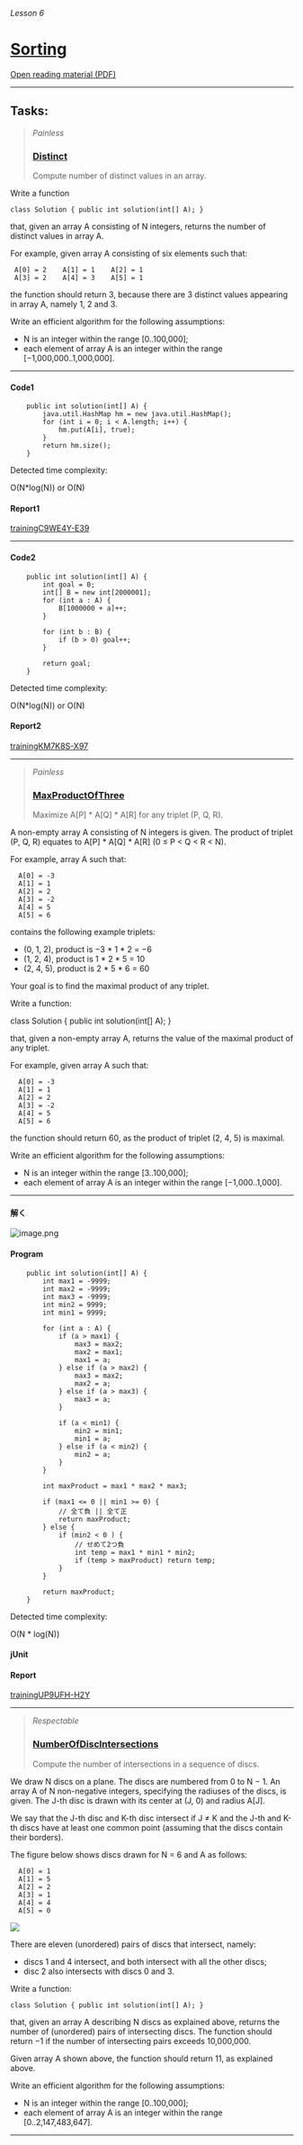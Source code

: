 _Lesson 6_
# [Sorting](https://app.codility.com/programmers/lessons/6-sorting/)
[Open reading material (PDF)](https://codility.com/media/train/4-Sorting.pdf)
***
## Tasks:

> _Painless_
> ### [Distinct](https://app.codility.com/programmers/lessons/6-sorting/distinct/)
> Compute number of distinct values in an array.

Write a function

`class Solution { public int solution(int[] A); }`

that, given an array A consisting of N integers, returns the number of distinct values in array A.

For example, given array A consisting of six elements such that:

```
 A[0] = 2    A[1] = 1    A[2] = 1
 A[3] = 2    A[4] = 3    A[5] = 1
```

the function should return 3, because there are 3 distinct values appearing in array A, namely 1, 2 and 3.

Write an efficient algorithm for the following assumptions:

* N is an integer within the range [0..100,000];
* each element of array A is an integer within the range [−1,000,000..1,000,000].

---
#### Code1

```java:
    public int solution(int[] A) {
        java.util.HashMap hm = new java.util.HashMap();
        for (int i = 0; i < A.length; i++) {
            hm.put(A[i], true);
        }
        return hm.size();
    }
```

Detected time complexity:

O(N*log(N)) or O(N)

#### Report1
[trainingC9WE4Y-E39](https://app.codility.com/demo/results/trainingC9WE4Y-E39/)

---
#### Code2

```java:
    public int solution(int[] A) {
        int goal = 0;
        int[] B = new int[2000001];
        for (int a : A) {
            B[1000000 + a]++;
        }

        for (int b : B) {
            if (b > 0) goal++;
        }

        return goal;
    }
```

Detected time complexity:

O(N*log(N)) or O(N)

#### Report2
[trainingKM7K8S-X97](https://app.codility.com/demo/results/trainingKM7K8S-X97/)

---

> _Painless_
> ### [MaxProductOfThree](https://app.codility.com/programmers/lessons/6-sorting/max_product_of_three/)
> Maximize A[P] * A[Q] * A[R] for any triplet (P, Q, R).

A non-empty array A consisting of N integers is given. The product of triplet (P, Q, R) equates to A[P] * A[Q] * A[R] (0 ≤ P < Q < R < N).

For example, array A such that:

```js:example
  A[0] = -3
  A[1] = 1
  A[2] = 2
  A[3] = -2
  A[4] = 5
  A[5] = 6
```

contains the following example triplets:

* (0, 1, 2), product is −3 * 1 * 2 = −6
* (1, 2, 4), product is 1 * 2 * 5 = 10
* (2, 4, 5), product is 2 * 5 * 6 = 60

Your goal is to find the maximal product of any triplet.

Write a function:

class Solution { public int solution(int[] A); }

that, given a non-empty array A, returns the value of the maximal product of any triplet.

For example, given array A such that:

```js:example
  A[0] = -3
  A[1] = 1
  A[2] = 2
  A[3] = -2
  A[4] = 5
  A[5] = 6
```

the function should return 60, as the product of triplet (2, 4, 5) is maximal.

Write an efficient algorithm for the following assumptions:

* N is an integer within the range [3..100,000];
* each element of array A is an integer within the range [−1,000..1,000].

---
#### 解く
![image.png](https://qiita-image-store.s3.ap-northeast-1.amazonaws.com/0/196344/cd300b3b-0f02-876d-aa09-c3969a9c4bed.png)

#### Program

```java:
    public int solution(int[] A) {
        int max1 = -9999;
        int max2 = -9999;
        int max3 = -9999;
        int min2 = 9999;
        int min1 = 9999;

        for (int a : A) {
            if (a > max1) {
                max3 = max2;
                max2 = max1;
                max1 = a;
            } else if (a > max2) {
                max3 = max2;
                max2 = a;
            } else if (a > max3) {
                max3 = a;
            }

            if (a < min1) {
                min2 = min1;
                min1 = a;
            } else if (a < min2) {
                min2 = a;
            }
        }

        int maxProduct = max1 * max2 * max3;

        if (max1 <= 0 || min1 >= 0) {
            // 全て負 || 全て正
            return maxProduct;
        } else {
            if (min2 < 0 ) {
                // せめて2つ負
                int temp = max1 * min1 * min2;
                if (temp > maxProduct) return temp;
            }
        }

        return maxProduct;
    }
```
Detected time complexity:

O(N * log(N))

#### jUnit 

#### Report
[trainingUP9UFH-H2Y](https://app.codility.com/demo/results/trainingUP9UFH-H2Y/)

***

> _Respectable_
> ### [NumberOfDiscIntersections](https://app.codility.com/programmers/lessons/6-sorting/number_of_disc_intersections/)
> Compute the number of intersections in a sequence of discs.

We draw N discs on a plane. The discs are numbered from 0 to N − 1. An array A of N non-negative integers, specifying the radiuses of the discs, is given. The J-th disc is drawn with its center at (J, 0) and radius A[J].

We say that the J-th disc and K-th disc intersect if J ≠ K and the J-th and K-th discs have at least one common point (assuming that the discs contain their borders).

The figure below shows discs drawn for N = 6 and A as follows:

```js:example
  A[0] = 1
  A[1] = 5
  A[2] = 2
  A[3] = 1
  A[4] = 4
  A[5] = 0
```
![](../../../resources/codility/lessons/NumberOfDiscIntersections.png)

There are eleven (unordered) pairs of discs that intersect, namely:

* discs 1 and 4 intersect, and both intersect with all the other discs;
* disc 2 also intersects with discs 0 and 3.

Write a function:

`class Solution { public int solution(int[] A); }`

that, given an array A describing N discs as explained above, returns the number of (unordered) pairs of intersecting discs. The function should return −1 if the number of intersecting pairs exceeds 10,000,000.

Given array A shown above, the function should return 11, as explained above.

Write an efficient algorithm for the following assumptions:

* N is an integer within the range [0..100,000];
* each element of array A is an integer within the range [0..2,147,483,647].

***
